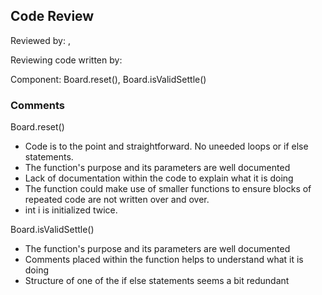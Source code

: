 ## Code Review

Reviewed by: <Tay Shao An>, <u7553225>

Reviewing code written by: <Wenxuan Cao> <u7556980>

Component: Board.reset(), Board.isValidSettle()

### Comments 

Board.reset()
- Code is to the point and straightforward. No uneeded loops or if else statements.
- The function's purpose and its parameters are well documented
- Lack of documentation within the code to explain what it is doing
- The function could make use of smaller functions to ensure blocks of repeated code are not written over and over.
- int i is initialized twice.


Board.isValidSettle()
- The function's purpose and its parameters are well documented
- Comments placed within the function helps to understand what it is doing
- Structure of one of the if else statements seems a bit redundant

